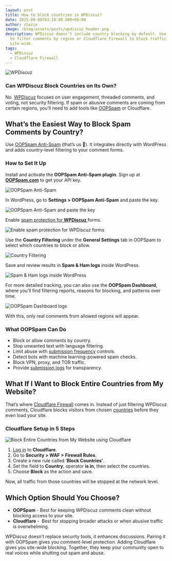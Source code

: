 ```yaml
---
layout: post
title: How to block countries in WPDiscuz?
date: 2025-09-08T03:10:00.000+08:00
author: chazie
image: /blog/assets/posts/wpdiscuz_header.png
description: WPDiscuz doesn’t include country blocking by default. Use OOPSpam
  to filter comments by region or Cloudflare Firewall to block traffic
  site-wide.
tags:
  - WPDiscuz
  - Cloudflare Firewall
---
```

![WPDiscuz](/blog/assets/posts/wpdiscuz.png "WPDiscuz")

### **Can WPDiscuz Block Countries on Its Own?**

No. [WPDiscuz](https://wpdiscuz.com/) focuses on user engagement, threaded comments, and voting, not security filtering. If spam or abusive comments are coming from certain regions, you’ll need to add tools like [OOPSpam](https://www.oopspam.com/) or Cloudflare.

## **What’s the Easiest Way to Block Spam Comments by Country?**

Use [OOPSpam Anti-Spam](https://wordpress.org/plugins/oopspam-anti-spam/) (that’s us 👋). It integrates directly with WordPress and adds country-level filtering to your comment forms.

### **How to Set It Up**

Install and activate the **OOPSpam Anti-Spam plugin**. Sign up at **[OOPSpam.com](https://app.oopspam.com/Identity/Account/Login)** to get your API key.

![OOPSpam Anti-Spam ](/blog/assets/posts/oopspam-dashboard-api.png "OOPSpam Anti-Spam")

In WordPress, go to **Settings > OOPSpam Anti-Spam** and paste the key.

![OOPSpam Anti-Spam and paste the key](/blog/assets/posts/oopspam-api-key.png "OOPSpam Anti-Spam and paste the key")

Enable [spam protection for **WPDiscuz** ](https://www.oopspam.com/blog/spam-protection-for-wpdiscuz)forms.

![Enable spam protection for WPDiscuz forms](/blog/assets/posts/wpdiscuz-protection.png "Enable spam protection for WPDiscuz forms")

Use the **Country Filtering** under the **General Settings** tab in OOPSpam to select which countries to block or allow.

![Country Filtering](/blog/assets/posts/country-filtering-settings.png "Country Filtering")

Save and review results in **Spam & Ham logs** inside WordPress.

![Spam & Ham logs inside WordPress](/blog/assets/posts/form-spam-entries-oopspam.png "Spam & Ham logs inside WordPress")

For more detailed tracking, you can also use the **OOPSpam Dashboard**, where you’ll find filtering reports, reasons for blocking, and patterns over time.

![OOPSpam Dashboard logs](/blog/assets/posts/screenshot-1.png "OOPSpam Dashboard logs")

With this, only real comments from allowed regions will appear.

### **What OOPSpam Can Do**

* Block or allow comments by country.
* Stop unwanted text with language filtering.
* Limit abuse with [submission frequency](https://www.oopspam.com/blog/protecting-forms-with-rate-limiting-in-wordpress-using-oopspam) controls.
* Detect bots with machine learning-powered spam checks.
* Block VPN, proxy, and TOR traffic.
* Provide [submission logs](https://help.oopspam.com/wordpress/form-entries/) for transparency.

## **What If I Want to Block Entire Countries from My Website?**

That’s where [Cloudflare Firewall](https://developers.cloudflare.com/firewall/cf-firewall-rules/) comes in. Instead of just filtering WPDiscuz comments, Cloudflare blocks visitors from chosen [countries](https://www.oopspam.com/blog/common-cloudflare-turnstile-errors-in-wordpress-forms-and-how-to-fix-them) before they even load your site.

### **Cloudflare Setup in 5 Steps**

![Block Entire Countries from My Website using Cloudflare ](/blog/assets/posts/blocking-countries-in-cloudflare.png "Block Entire Countries from My Website using Cloudflare ")

1. [Log in](https://dash.cloudflare.com/login) to **Cloudflare**.
2. Go to **Security > WAF > Firewall Rules**.
3. Create a new rule called ‘**Block Countries’**.
4. Set the field to **Country**, operator **is in**, then select the countries.
5. Choose **Block** as the action and save.

Now, all traffic from those countries will be stopped at the network level.

## **Which Option Should You Choose?**

* **OOPSpam** - Best for keeping WPDiscuz comments clean without blocking access to your site.
* **Cloudflare** -  Best for stopping broader attacks or when abusive traffic is overwhelming.

WPDiscuz doesn’t replace security tools, it enhances discussions. Pairing it with OOPSpam gives you comment-level protection. Adding Cloudflare gives you site-wide blocking. Together, they keep your community open to real voices while shutting out spam and abuse.
